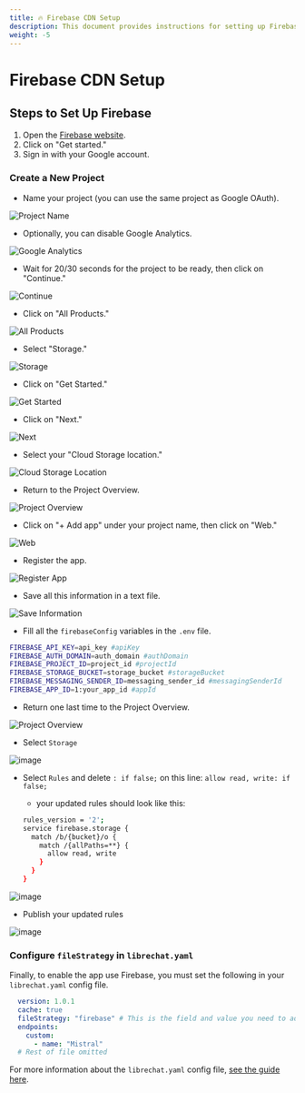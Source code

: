```yaml
---
title: 🔥 Firebase CDN Setup
description: This document provides instructions for setting up Firebase CDN for LibreChat
weight: -5
---
```


# Firebase CDN Setup

## Steps to Set Up Firebase

1. Open the [Firebase website](https://firebase.google.com/).
2. Click on "Get started."
3. Sign in with your Google account.

### Create a New Project

- Name your project (you can use the same project as Google OAuth).

![Project Name](https://github.com/danny-avila/LibreChat/assets/81851188/dccce3e0-b639-41ef-8142-19d24911c65c)

- Optionally, you can disable Google Analytics.

![Google Analytics](https://github.com/danny-avila/LibreChat/assets/81851188/5d4d58c5-451c-498b-97c0-f123fda79514)

- Wait for 20/30 seconds for the project to be ready, then click on "Continue."

![Continue](https://github.com/danny-avila/LibreChat/assets/81851188/6929802e-a30b-4b1e-b124-1d4b281d0403)

- Click on "All Products."

![All Products](https://github.com/danny-avila/LibreChat/assets/81851188/92866c82-2b03-4ebe-807e-73a0ccce695e)

- Select "Storage."

![Storage](https://github.com/danny-avila/LibreChat/assets/81851188/b22dcda1-256b-494b-a835-a05aeea02e89)

- Click on "Get Started."

![Get Started](https://github.com/danny-avila/LibreChat/assets/81851188/c3f0550f-8184-4c79-bb84-fa79655b7978)

- Click on "Next."

![Next](https://github.com/danny-avila/LibreChat/assets/81851188/2a65632d-fe22-4c71-b8f1-aac53ee74fb6)

- Select your "Cloud Storage location."

![Cloud Storage Location](https://github.com/danny-avila/LibreChat/assets/81851188/c094d4bc-8e5b-43c7-96d9-a05bcf4e2af6)

- Return to the Project Overview.

![Project Overview](https://github.com/danny-avila/LibreChat/assets/81851188/c425f4bb-a494-42f2-9fdc-ff2c8ce005e1)

- Click on "+ Add app" under your project name, then click on "Web."

![Web](https://github.com/danny-avila/LibreChat/assets/81851188/22dab877-93cb-4828-9436-10e14374e57e)

- Register the app.

![Register App](https://github.com/danny-avila/LibreChat/assets/81851188/0a1b0a75-7285-4f03-95cf-bf971bd7d874)

- Save all this information in a text file.

![Save Information](https://github.com/danny-avila/LibreChat/assets/81851188/056754ad-9d36-4662-888e-f189ddb38fd3)

- Fill all the `firebaseConfig` variables in the `.env` file.

```bash
FIREBASE_API_KEY=api_key #apiKey
FIREBASE_AUTH_DOMAIN=auth_domain #authDomain
FIREBASE_PROJECT_ID=project_id #projectId
FIREBASE_STORAGE_BUCKET=storage_bucket #storageBucket
FIREBASE_MESSAGING_SENDER_ID=messaging_sender_id #messagingSenderId
FIREBASE_APP_ID=1:your_app_id #appId
```

- Return one last time to the Project Overview.

![Project Overview](https://github.com/danny-avila/LibreChat/assets/81851188/c425f4bb-a494-42f2-9fdc-ff2c8ce005e1)

- Select `Storage`

![image](https://github.com/danny-avila/LibreChat/assets/32828263/16a0f850-cdd4-4875-8342-ab67bfb59804)

- Select `Rules` and delete `: if false;` on this line: `allow read, write: if false;`

    - your updated rules should look like this:

    ```bash
    rules_version = '2';
    service firebase.storage {
      match /b/{bucket}/o {
        match /{allPaths=**} {
          allow read, write 
        }
      }
    }
    ```

![image](https://github.com/danny-avila/LibreChat/assets/32828263/c190011f-c1a6-47c7-986e-8d309b5f8704)

- Publish your updated rules

![image](https://github.com/danny-avila/LibreChat/assets/32828263/5e6a17c3-5aba-419a-a18f-be910b1f25d5)

### Configure `fileStrategy` in `librechat.yaml`

Finally, to enable the app use Firebase, you must set the following in your `librechat.yaml` config file.

```yaml
  version: 1.0.1
  cache: true
  fileStrategy: "firebase" # This is the field and value you need to add
  endpoints:
    custom:
      - name: "Mistral"
  # Rest of file omitted
```

For more information about the `librechat.yaml` config file, [see the guide here](../install/configuration/custom_config.md).